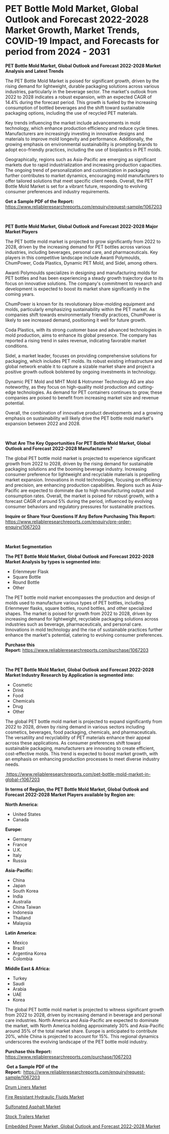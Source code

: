 <p><h1>PET Bottle Mold Market, Global Outlook and Forecast 2022-2028 Market Growth, Market Trends, COVID-19 Impact, and Forecasts for period from 2024 - 2031</h1></p><p><strong>PET Bottle Mold Market, Global Outlook and Forecast 2022-2028 Market Analysis and Latest Trends</strong></p>
<p><p>The PET Bottle Mold Market is poised for significant growth, driven by the rising demand for lightweight, durable packaging solutions across various industries, particularly in the beverage sector. The market's outlook from 2022 to 2028 indicates a robust expansion, with an expected CAGR of 14.4% during the forecast period. This growth is fueled by the increasing consumption of bottled beverages and the shift toward sustainable packaging options, including the use of recycled PET materials.</p><p>Key trends influencing the market include advancements in mold technology, which enhance production efficiency and reduce cycle times. Manufacturers are increasingly investing in innovative designs and materials to improve mold longevity and performance. Additionally, the growing emphasis on environmental sustainability is prompting brands to adopt eco-friendly practices, including the use of bioplastics in PET molds.</p><p>Geographically, regions such as Asia-Pacific are emerging as significant markets due to rapid industrialization and increasing production capacities. The ongoing trend of personalization and customization in packaging further contributes to market dynamics, encouraging mold manufacturers to offer tailored solutions that meet specific client needs. Overall, the PET Bottle Mold Market is set for a vibrant future, responding to evolving consumer preferences and industry requirements.</p></p>
<p><strong>Get a Sample PDF of the Report:&nbsp;</strong> <a href="https://www.reliableresearchreports.com/enquiry/request-sample/1067203">https://www.reliableresearchreports.com/enquiry/request-sample/1067203</a></p>
<p>&nbsp;</p>
<p><strong>PET Bottle Mold Market, Global Outlook and Forecast 2022-2028 Major Market Players</strong></p>
<p><p>The PET bottle mold market is projected to grow significantly from 2022 to 2028, driven by the increasing demand for PET bottles across various industries, including beverages, personal care, and pharmaceuticals. Key players in this competitive landscape include Awanti Polymoulds, ChumPower, Coda Plastics, Dynamic PET Mold, and Sidel, among others.</p><p>Awanti Polymoulds specializes in designing and manufacturing molds for PET bottles and has been experiencing a steady growth trajectory due to its focus on innovative solutions. The company's commitment to research and development is expected to boost its market share significantly in the coming years.</p><p>ChumPower is known for its revolutionary blow-molding equipment and molds, particularly emphasizing sustainability within the PET market. As companies shift towards environmentally friendly practices, ChumPower is likely to see increased demand, positioning it well for future growth.</p><p>Coda Plastics, with its strong customer base and advanced technologies in mold production, aims to enhance its global presence. The company has reported a rising trend in sales revenue, indicating favorable market conditions.</p><p>Sidel, a market leader, focuses on providing comprehensive solutions for packaging, which includes PET molds. Its robust existing infrastructure and global network enable it to capture a sizable market share and project a positive growth outlook bolstered by ongoing investments in technology.</p><p>Dynamic PET Mold and MHT Mold & Hotrunner Technology AG are also noteworthy, as they focus on high-quality mold production and cutting-edge technologies. As demand for PET containers continues to grow, these companies are poised to benefit from increasing market size and revenue potential.</p><p>Overall, the combination of innovative product developments and a growing emphasis on sustainability will likely drive the PET bottle mold market's expansion between 2022 and 2028.</p></p>
<p>&nbsp;</p>
<p><strong>What Are The Key Opportunities For PET Bottle Mold Market, Global Outlook and Forecast 2022-2028 Manufacturers?</strong></p>
<p><p>The global PET bottle mold market is projected to experience significant growth from 2022 to 2028, driven by the rising demand for sustainable packaging solutions and the booming beverage industry. Increasing consumer preference for lightweight and recyclable materials is propelling market expansion. Innovations in mold technologies, focusing on efficiency and precision, are enhancing production capabilities. Regions such as Asia-Pacific are expected to dominate due to high manufacturing output and consumption rates. Overall, the market is poised for robust growth, with a forecast CAGR of around 5% during the period, influenced by evolving consumer behaviors and regulatory pressures for sustainable practices.</p></p>
<p><strong>Inquire or Share Your Questions If Any Before Purchasing This Report:</strong> <a href="https://www.reliableresearchreports.com/enquiry/pre-order-enquiry/1067203">https://www.reliableresearchreports.com/enquiry/pre-order-enquiry/1067203</a></p>
<p>&nbsp;</p>
<p><strong>Market Segmentation</strong></p>
<p><strong>The PET Bottle Mold Market, Global Outlook and Forecast 2022-2028 Market Analysis by types is segmented into:</strong></p>
<p><ul><li>Erlenmeyer Flask</li><li>Square Bottle</li><li>Round Bottle</li><li>Other</li></ul></p>
<p><p>The PET bottle mold market encompasses the production and design of molds used to manufacture various types of PET bottles, including Erlenmeyer flasks, square bottles, round bottles, and other specialized shapes. The market is poised for growth from 2022 to 2028, driven by increasing demand for lightweight, recyclable packaging solutions across industries such as beverage, pharmaceuticals, and personal care. Innovations in mold technology and the rise of sustainable practices further enhance the market's potential, catering to evolving consumer preferences.</p></p>
<p><strong>Purchase this Report:&nbsp;</strong><a href="https://www.reliableresearchreports.com/purchase/1067203">https://www.reliableresearchreports.com/purchase/1067203</a></p>
<p>&nbsp;</p>
<p><strong>The PET Bottle Mold Market, Global Outlook and Forecast 2022-2028 Market Industry Research by Application is segmented into:</strong></p>
<p><ul><li>Cosmetic</li><li>Drink</li><li>Food</li><li>Chemicals</li><li>Drug</li><li>Other</li></ul></p>
<p><p>The global PET bottle mold market is projected to expand significantly from 2022 to 2028, driven by rising demand in various sectors including cosmetics, beverages, food packaging, chemicals, and pharmaceuticals. The versatility and recyclability of PET materials enhance their appeal across these applications. As consumer preferences shift toward sustainable packaging, manufacturers are innovating to create efficient, cost-effective molds. This trend is expected to boost market growth, with an emphasis on enhancing production processes to meet diverse industry needs.</p></p>
<p><a href="https://www.reliableresearchreports.com/pet-bottle-mold-market-in-global-r1067203">&nbsp;https://www.reliableresearchreports.com/pet-bottle-mold-market-in-global-r1067203</a></p>
<p><strong>In terms of Region, the PET Bottle Mold Market, Global Outlook and Forecast 2022-2028 Market Players available by Region are:</strong></p>
<p>
    <p> <strong> North America: </strong>
        <ul>
            <li>United States</li>
            <li>Canada</li>
        </ul>
        </p> 
    <p> <strong> Europe: </strong>
        <ul>
            <li>Germany</li>
            <li>France</li>
            <li>U.K.</li>
            <li>Italy</li>
            <li>Russia</li>
        </ul>
        </p> 
    <p> <strong> Asia-Pacific: </strong>
        <ul>
            <li>China</li>
            <li>Japan</li>
            <li>South Korea</li>
            <li>India</li>
            <li>Australia</li>
            <li>China Taiwan</li>
            <li>Indonesia</li>
            <li>Thailand</li>
            <li>Malaysia</li>
        </ul>
        </p> 
    <p> <strong> Latin America: </strong>
        <ul>
            <li>Mexico</li>
            <li>Brazil</li>
            <li>Argentina Korea</li>
            <li>Colombia</li>
        </ul>
        </p> 
    <p> <strong> Middle East & Africa: </strong>
        <ul>
            <li>Turkey</li>
            <li>Saudi</li>
            <li>Arabia</li>
            <li>UAE</li>
            <li>Korea</li>
        </ul>
    </p>
    </p>
<p><p>The global PET bottle mold market is projected to witness significant growth from 2022 to 2028, driven by increasing demand in beverage and personal care industries. North America and Asia-Pacific are expected to dominate the market, with North America holding approximately 30% and Asia-Pacific around 35% of the total market share. Europe is anticipated to contribute 20%, while China is projected to account for 15%. This regional dynamics underscores the evolving landscape of the PET bottle mold industry.</p></p>
<p><strong>Purchase this Report: </strong><a href="https://www.reliableresearchreports.com/purchase/1067203">https://www.reliableresearchreports.com/purchase/1067203</a></p>
<p>&nbsp;<strong>Get a Sample PDF of the Report:&nbsp;&nbsp;</strong><a href="https://www.reliableresearchreports.com/enquiry/request-sample/1067203">https://www.reliableresearchreports.com/enquiry/request-sample/1067203</a></p>
<p><strong></strong></p>
<p><p><a href="https://www.linkedin.com/pulse/what-growth-opportunities-challenges-drum-liners-market-athenaur-qqm9f?trackingId=WrBcc7bZQo65cusk5GuyPg%3D%3D">Drum Liners Market</a></p><p><a href="https://www.linkedin.com/pulse/fire-resistant-hydraulic-fluids-market-insights-product-type-3vlff?trackingId=Mz0B0vugTqWZZIAEUUyX6g%3D%3D">Fire Resistant Hydraulic Fluids Market</a></p><p><a href="https://issuu.com/reportprime-2/docs/sulfonated-asphalt-market-size-2030_a844fd2a1af11f">Sulfonated Asphalt Market</a></p><p><a href="https://medium.com/@claire.robertson78798456/the-stock-trailers-market-has-witnessed-significant-growth-in-recent-years-and-this-trend-is-820586e37732">Stock Trailers Market</a></p><p><a href="https://github.com/olyy49keyt/Market-Research-Report-List-1/blob/main/embedded-power-market-global-outlook-and-forecast-2022-2028-market.md">Embedded Power Market, Global Outlook and Forecast 2022-2028 Market</a></p></p>